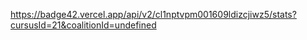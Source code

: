 https://badge42.vercel.app/api/v2/cl1nptvpm001609ldizcjiwz5/stats?cursusId=21&coalitionId=undefined
